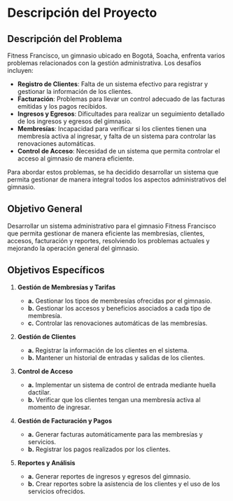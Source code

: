 # Descripción del Proyecto

## Descripción del Problema

Fitness Francisco, un gimnasio ubicado en Bogotá, Soacha, enfrenta varios problemas relacionados con la gestión administrativa. Los desafíos incluyen:

- **Registro de Clientes**: Falta de un sistema efectivo para registrar y gestionar la información de los clientes.
- **Facturación**: Problemas para llevar un control adecuado de las facturas emitidas y los pagos recibidos.
- **Ingresos y Egresos**: Dificultades para realizar un seguimiento detallado de los ingresos y egresos del gimnasio.
- **Membresías**: Incapacidad para verificar si los clientes tienen una membresía activa al ingresar, y falta de un sistema para controlar las renovaciones automáticas.
- **Control de Acceso**: Necesidad de un sistema que permita controlar el acceso al gimnasio de manera eficiente.

Para abordar estos problemas, se ha decidido desarrollar un sistema que permita gestionar de manera integral todos los aspectos administrativos del gimnasio.

## Objetivo General

Desarrollar un sistema administrativo para el gimnasio Fitness Francisco que permita gestionar de manera eficiente las membresías, clientes, accesos, facturación y reportes, resolviendo los problemas actuales y mejorando la operación general del gimnasio.

## Objetivos Específicos

1. **Gestión de Membresías y Tarifas**
   - **a.** Gestionar los tipos de membresías ofrecidas por el gimnasio.
   - **b.** Gestionar los accesos y beneficios asociados a cada tipo de membresía.
   - **c.** Controlar las renovaciones automáticas de las membresías.

2. **Gestión de Clientes**
   - **a.** Registrar la información de los clientes en el sistema.
   - **b.** Mantener un historial de entradas y salidas de los clientes.

3. **Control de Acceso**
   - **a.** Implementar un sistema de control de entrada mediante huella dactilar.
   - **b.** Verificar que los clientes tengan una membresía activa al momento de ingresar.

4. **Gestión de Facturación y Pagos**
   - **a.** Generar facturas automáticamente para las membresías y servicios.
   - **b.** Registrar los pagos realizados por los clientes.

5. **Reportes y Análisis**
   - **a.** Generar reportes de ingresos y egresos del gimnasio.
   - **b.** Crear reportes sobre la asistencia de los clientes y el uso de los servicios ofrecidos.
